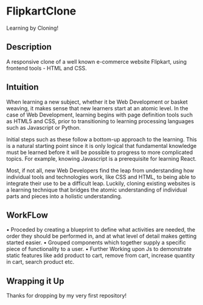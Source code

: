 # FlipkartClone
Learning by Cloning!

## Description
A responsive clone of a well known e-commerce website Flipkart, using frontend tools - HTML and CSS.

## Intuition
When learning a new subject, whether it be Web Development or basket weaving, it makes sense that new learners start at an atomic level. In the case of Web Development, learning begins with page definition tools such as HTML5 and CSS, prior to transitioning to learning processing languages such as Javascript or Python.

Initial steps such as these follow a bottom-up approach to the learning. This is a natural starting point since it is only logical that fundamental knowledge must be learned before it will be possible to progress to more complicated topics. For example, knowing Javascript is a prerequisite for learning React.

Most, if not all, new Web Developers find the leap from understanding how individual tools and technologies work, like CSS and HTML, to being able to integrate their use to be a difficult leap. Luckily, cloning existing websites is a learning technique that bridges the atomic understanding of individual parts and pieces into a holistic understanding.

## WorkFLow
• Proceded by creating a blueprint to define what activities are needed, the order they should be performed in, and
at what level of detail makes getting started easier.
• Grouped components which together supply a specific piece of functionality to a user.
• Further Working upon Js to demonstrate static features like add product to cart, remove from cart,
increase quantity in cart, search product etc.

## Wrapping it Up
Thanks for dropping by my very first repository!

